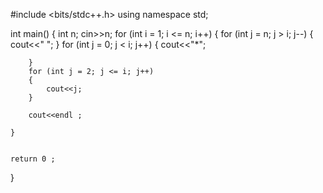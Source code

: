 #include <bits/stdc++.h>
using namespace std;

int main()
{
    int n;
    cin>>n;
    for (int i = 1; i <= n; i++)
    {
        for (int j = n; j > i; j--)
        {
            cout<<" ";
        }
        for (int j = 0; j < i; j++)
        {
            cout<<"*";
            
        }
        for (int j = 2; j <= i; j++)
        {
            cout<<j;
        }
        
        cout<<endl ;
        
    }
        

    return 0 ;
}
